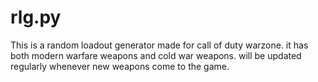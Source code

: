 # rlg.py
This is a random loadout generator made for call of duty warzone. it has both modern warfare weapons and cold war weapons. will be updated regularly whenever new weapons come to the game.
